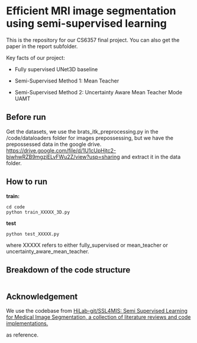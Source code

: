 # Efficient MRI image segmentation using semi-supervised learning

This is the repository for our CS6357 final project. You can also get the paper in the report subfolder.

Key facts of our project:

- Fully supervised UNet3D baseline

- Semi-Supervised Method 1: Mean Teacher

- Semi-Supervised Method 2: Uncertainty Aware Mean Teacher Mode UAMT

## Before run

Get the datasets, we use the brats_itk_preprocessing.py in the /code/dataloaders folder for images prepossessing, but we have the prepossessed data in the google drive. https://drive.google.com/file/d/1U1cUpHjtc2-bjwhwRZB9mgziELvFWu2Z/view?usp=sharing and extract it in the data folder.



## How to run

**train:**

```
cd code
python train_XXXXX_3D.py 
```

**test**

```Linux
python test_XXXXX.py
```

where XXXXX refers to either fully_supervised or mean_teacher or uncertainty_aware_mean_teacher.



## Breakdown of the code structure

```

```



## Acknowledgement

We use the codebase from [HiLab-git/SSL4MIS: Semi Supervised Learning for Medical Image Segmentation, a collection of literature reviews and code implementations.](https://github.com/HiLab-git/SSL4MIS/tree/master)

as reference.
